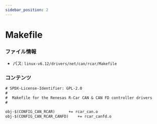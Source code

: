 ```yaml
---
sidebar_position: 2
---
```

# Makefile

### ファイル情報

- パス: `linux-v6.12/drivers/net/can/rcar/Makefile`

### コンテンツ

```txt
# SPDX-License-Identifier: GPL-2.0
#
#  Makefile for the Renesas R-Car CAN & CAN FD controller drivers
#

obj-$(CONFIG_CAN_RCAR)		+= rcar_can.o
obj-$(CONFIG_CAN_RCAR_CANFD)	+= rcar_canfd.o

```
